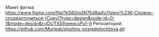 Макет фигма: https://www.figma.com/file/1kS8Qjq2N7Ed8adVJ1qiev/%236-Сложно-сосредоточиться-(Copy)?type=design&node-id=0-1&mode=design&t=IDUTX5IhweqcsPu1-0
Репозиторий: https://github.com/Murlesk/slozhno-sosredotochitsya.git
